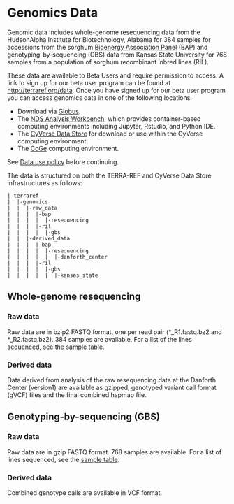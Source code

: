 # Genomics Data

Genomic data includes whole-genome resequencing data from the HudsonAlpha Institute for Biotechnology, Alabama for 384 samples for accessions from the sorghum [Bioenergy Association Panel](http://doi.org/10.1534/genetics.115.183947) (BAP) and genotyping-by-sequencing (GBS) data from Kansas State University for 768 samples from a population of sorghum recombinant inbred lines (RIL).

These data are available to Beta Users and require permission to access. A link to sign up for our beta user program can be found at http://terraref.org/data. Once you have signed up for our beta user program you can access genomics data in one of the following locations:
* Download via [Globus](user/using-globus.md).
* The [NDS Analysis Workbench](user/using-analysis-workbench.md), which provides container-based computing environments including Jupyter, Rstudio, and Python IDE.
* The [CyVerse Data Store](user/using-cyverse.md) for download or use within the CyVerse computing environment.
* The [CoGe](user/using-coge.md) computing environment.

See [Data use policy](user/data_release_policy.md) before continuing.

The data is structured on both the TERRA-REF and CyVerse Data Store infrastructures as follows:

```
|-terraref
|  |-genomics
|  |  |-raw_data
|  |  |  |-bap
|  |  |  |  |-resequencing
|  |  |  |-ril
|  |  |  |  |-gbs
|  |  |-derived_data
|  |  |  |-bap
|  |  |  |  |-resequencing
|  |  |  |  |  |-danforth_center
|  |  |  |-ril
|  |  |  |  |-gbs
|  |  |  |  |  |-kansas_state
```

## Whole-genome resequencing

### Raw data

Raw data are in bzip2 FASTQ format, one per read pair (\*_R1.fastq.bz2 and \*_R2.fastq.bz2). 384 samples are available. For a list of the lines sequenced, see the [sample table](user/sorghum-lines-genomics.md).

### Derived data

Data derived from analysis of the raw resequencing data at the Danforth Center (version1) are available as gzipped, genotyped variant call format (gVCF) files and the final combined hapmap file.

## Genotyping-by-sequencing (GBS)

### Raw data

Raw data are in gzip FASTQ format. 768 samples are available. For a list of lines sequenced, see the [sample table](user/genotyping-by-sequencing.md).

### Derived data

Combined genotype calls are available in VCF format.
